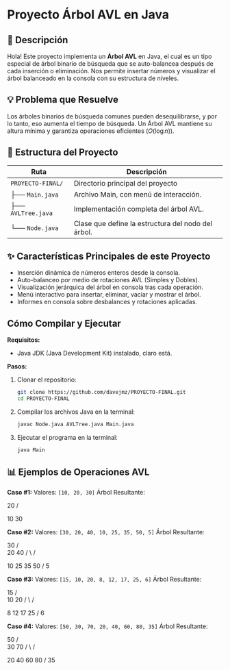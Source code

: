 # Proyecto Árbol AVL en Java

## 👾 Descripción
Hola! Este proyecto implementa un **Árbol AVL** en Java, el cual es un tipo especial de árbol binario de búsqueda que se auto-balancea después de cada inserción o eliminación. Nos permite insertar números y visualizar el árbol balanceado en la consola con su estructura de niveles.

## 💡 Problema que Resuelve
Los árboles binarios de búsqueda comunes pueden desequilibrarse, y por lo tanto, eso aumenta el tiempo de búsqueda. Un Árbol AVL mantiene su altura mínima y garantiza operaciones eficientes ($O(\log n)$).

## 📂 Estructura del Proyecto

|        Ruta       |                Descripción                      |
| ----------------- | ----------------------------------------------- |
| `PROYECTO-FINAL/` | Directorio principal del proyecto               |
| ├── `Main.java`   | Archivo Main, con menú de interacción.          |
| ├── `AVLTree.java`| Implementación completa del árbol AVL.          |
| └── `Node.java`   | Clase que define la estructura del nodo del árbol. |

## ✨ Características Principales de este Proyecto
* Inserción dinámica de números enteros desde la consola.
* Auto-balanceo por medio de rotaciones AVL (Simples y Dobles).
* Visualización jerárquica del árbol en consola tras cada operación.
* Menú interactivo para insertar, eliminar, vaciar y mostrar el árbol.
* Informes en consola sobre desbalances y rotaciones aplicadas.

## Cómo Compilar y Ejecutar

**Requisitos:**
* Java JDK (Java Development Kit) instalado, claro está. 

**Pasos:**
1.  Clonar el repositorio:
    ```bash
    git clone https://github.com/davejmz/PROYECTO-FINAL.git 
    cd PROYECTO-FINAL
    ```
2.  Compilar los archivos Java en la terminal:
    ```bash
    javac Node.java AVLTree.java Main.java
    ```
3.  Ejecutar el programa en la terminal:
    ```bash
    java Main
    ```

## 📊 Ejemplos de Operaciones AVL

**Caso #1:**
Valores: `[10, 20, 30]`
Árbol Resultante:

20
/

10  30


**Caso #2:**
Valores: `[30, 20, 40, 10, 25, 35, 50, 5]`
Árbol Resultante:

 30
 /  \
20    40
/ \   /

10 25 35  50
/
5


**Caso #3:**
Valores: `[15, 10, 20, 8, 12, 17, 25, 6]`
Árbol Resultante:

 15
 /  \
10    20
/ \   /

8  12 17  25
/
6


**Caso #4:**
Valores: `[50, 30, 70, 20, 40, 60, 80, 35]`
Árbol Resultante:

50
 /  \
30    70
/ \   /

20 40 60  80
/
35